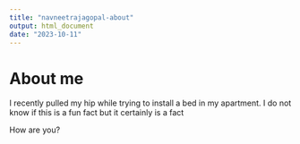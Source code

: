 ```yaml
---
title: "navneetrajagopal-about"
output: html_document
date: "2023-10-11"
---
```


# About me
I recently pulled my hip while trying to install a bed in my apartment. I do not know if this is a fun fact but it certainly is a fact

How are you?
